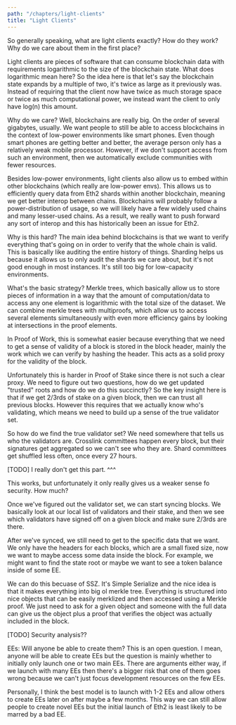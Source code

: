 ```yaml
---
path: "/chapters/light-clients"
title: "Light Clients"
---
```



So generally speaking, what are light clients exactly? How do they work? Why do we care about them in the first place?

Light clients are pieces of software that can consume blockchain data with requirements logarithmic to the size of the blockchain state. What does logarithmic mean here? So the idea here is that let's say the blockchain state expands by a multiple of two, it's twice as large as it previously was. Instead of requiring that the client now have twice as much storage space or twice as much computational power, we instead want the client to only have log(n) this amount.

Why do we care? Well, blockchains are really big. On the order of several gigabytes, usually. We want people to still be able to access blockchains in the context of low-power environments like smart phones. Even though smart phones are getting better and better, the average person only has a relatively weak mobile processor. However, if we don't support access from such an environment, then we automatically exclude communities with fewer resources.

Besides low-power environments, light clients also allow us to embed within other blockchains (which really are low-power envs). This allows us to efficiently query data from Eth2 shards within another blockchain, meaning we get better interop between chains. Blockchains will probably follow a power-distribution of usage, so we will likely have a few widely used chains and many lesser-used chains. As a result, we really want to push forward any sort of interop and this has historically been an issue for Eth2.

Why is this hard? The main idea behind blockchains is that we want to verify everything that's going on in order to verify that the whole chain is valid. This is basically like auditing the entire history of things. Sharding helps us because it allows us to only audit the shards we care about, but it's not good enough in most instances. It's still too big for low-capacity environments.

What's the basic strategy? Merkle trees, which basically allow us to store pieces of information in a way that the amount of computation/data to access any one element is logarithmic with the total size of the dataset. We can combine merkle trees with multiproofs, which allow us to access several elements simultaneously with even more efficiency gains by looking at intersections in the proof elements.

In Proof of Work, this is somewhat easier because everything that we need to get a sense of validity of a block is stored in the block header, mainly the work which we can verify by hashing the header. This acts as a solid proxy for the validity of the block. 

Unfortunately this is harder in Proof of Stake since there is not such a clear proxy. We need to figure out two questions, how do we get updated "trusted" roots and how do we do this succinctly? So the key insight here is that if we get 2/3rds of stake on a given block, then we can trust all previous blocks. However this requires that we actually know who's validating, which means we need to build up a sense of the true validator set.

So how do we find the true validator set? We need somewhere that tells us who the validators are. Crosslink committees happen every block, but their signatures get aggregated so we can't see who they are. Shard committees get shuffled less often, once every 27 hours. 

[TODO] I really don't get this part. ^^^

This works, but unfortunately it only really gives us a weaker sense fo security. How much?

Once we've figured out the validator set, we can start syncing blocks. We basically look at our local list of validators and their stake, and then we see which validators have signed off on a given block and make sure 2/3rds are there. 

After we've synced, we still need to get to the specific data that we want. We only have the headers for each blocks, which are a small fixed size, now we want to maybe access some data inside the block. For example, we might want to find the state root or maybe we want to see a token balance inside of some EE.

We can do this becuase of SSZ. It's Simple Serialize and the nice idea is that it makes everything into big ol merkle tree. Everything is structured into nice objects that can be easily merklized and then accessed using a Merkle proof. We just need to ask for a given object and someone with the full data can give us the object plus a proof that verifies the object was actually included in the block.

[TODO] Security analysis??

EEs: Will anyone be able to create them? This is an open question. I mean, anyone will be able to create EEs but the question is mainly whether to initially only launch one or two main EEs. There are arguments either way, if we launch with many EEs then there's a bigger risk that one of them goes wrong because we can't just focus development resources on the few EEs.

Personally, I think the best model is to launch with 1-2 EEs and allow others to create EEs later on after maybe a few months. This way we can still allow people to create novel EEs but the initial launch of Eth2 is least likely to be marred by a bad EE.
